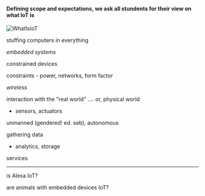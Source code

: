 #### Defining scope and expectations, we ask all stundents for their view on what IoT is


![WhatIsIoT](https://raw.githubusercontent.com/ITU-PITLab/public/master/IoT_2019/whatIsIoT.jpg "What Is IoT")


stuffing computers in everything

*embedded systems*

constrained devices

constraints - power, networks, form factor 

*wireless*

interaction with the "real world"  .... or, physical world

- sensors, actuators

unmanned (gendered! ed. seb), autonomous

gathering data

- analytics, storage 

services

----

is Alexa IoT?

are animals with embedded devices IoT?
